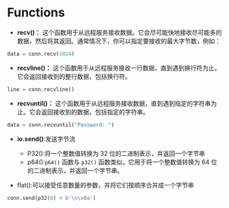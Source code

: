 # Functions

- **recv()：** 这个函数用于从远程服务接收数据。它会尽可能快地接收尽可能多的数据，然后将其返回。通常情况下，你可以指定要接收的最大字节数，例如：

```python
data = conn.recv(1024)
```

- **recvline()：** 这个函数用于从远程服务接收一行数据，直到遇到换行符为止。它会返回接收到的整行数据，包括换行符。

```python
line = conn.recvline()
```

- **recvuntil()：** 这个函数用于从远程服务接收数据，直到遇到指定的字符串为止。它会返回接收到的数据，包括指定的字符串。

```python
data = conn.recvuntil("Password: ")
```

- **io.send()**:发送字节流
  - P32():将一个整数值转换为 32 位的二进制表示，并返回一个字节串
  - p64():`p64()` 函数与 `p32()` 函数类似，它用于将一个整数值转换为 64 位的二进制表示，并返回一个字节串。

- flat():可以接受任意数量的参数，并将它们按顺序合并成一个字节串

```python
conn.send(p32(0) + b'\n\x0a')
```



